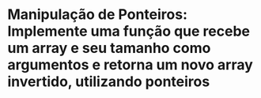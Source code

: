 # Manipulação de Ponteiros: Implemente uma função que recebe um array e seu tamanho como argumentos e retorna um novo array invertido, utilizando ponteiros
